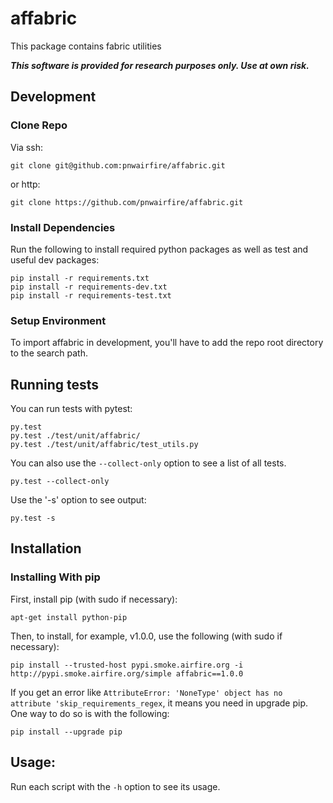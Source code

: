 # affabric

This package contains fabric utilities

***This software is provided for research purposes only. Use at own risk.***

## Development

### Clone Repo

Via ssh:

    git clone git@github.com:pnwairfire/affabric.git

or http:

    git clone https://github.com/pnwairfire/affabric.git

### Install Dependencies

Run the following to install required python packages as well
as test and useful dev packages:

    pip install -r requirements.txt
    pip install -r requirements-dev.txt
    pip install -r requirements-test.txt

### Setup Environment

To import affabric in development, you'll have to add the repo
root directory to the search path.

## Running tests

You can run tests with pytest:

    py.test
    py.test ./test/unit/affabric/
    py.test ./test/unit/affabric/test_utils.py

You can also use the ```--collect-only``` option to see a list of all tests.

    py.test --collect-only

Use the '-s' option to see output:

    py.test -s

## Installation

### Installing With pip

First, install pip (with sudo if necessary):

    apt-get install python-pip

Then, to install, for example, v1.0.0, use the following (with sudo if
necessary):

    pip install --trusted-host pypi.smoke.airfire.org -i http://pypi.smoke.airfire.org/simple affabric==1.0.0

If you get an error like    ```AttributeError: 'NoneType' object has no attribute 'skip_requirements_regex```, it means you need in upgrade pip.  One way to do so is with the following:

    pip install --upgrade pip

## Usage:

Run each script with the `-h` option to see its usage.
